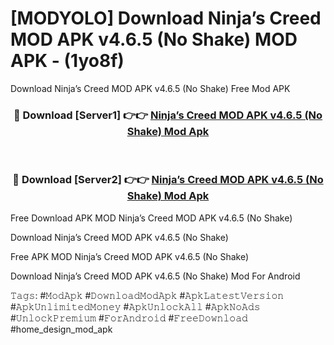# [MODYOLO] Download Ninja’s Creed MOD APK v4.6.5 (No Shake) MOD APK - (1yo8f)
Download Ninja’s Creed MOD APK v4.6.5 (No Shake) Free Mod APK

<div align="center">
<h3>🔴 Download [Server1] 👉👉 <a href="https://apk-comot.site?title=Ninja’s_Creed_MOD_APK_v4.6.5_(No_Shake)">Ninja’s Creed MOD APK v4.6.5 (No Shake) Mod Apk</a></h3><br>

<h3>🔴 Download [Server2] 👉👉 <a href="https://apk-comot.site?title=Ninja’s_Creed_MOD_APK_v4.6.5_(No_Shake)">Ninja’s Creed MOD APK v4.6.5 (No Shake) Mod Apk</a></h3>
</div>


Free Download APK MOD Ninja’s Creed MOD APK v4.6.5 (No Shake)

Download Ninja’s Creed MOD APK v4.6.5 (No Shake) 

Free APK MOD Ninja’s Creed MOD APK v4.6.5 (No Shake) 

Download Ninja’s Creed MOD APK v4.6.5 (No Shake) Mod For Android

𝚃𝚊𝚐𝚜: #𝙼𝚘𝚍𝙰𝚙𝚔 #𝙳𝚘𝚠𝚗𝚕𝚘𝚊𝚍𝙼𝚘𝚍𝙰𝚙𝚔 #𝙰𝚙𝚔𝙻𝚊𝚝𝚎𝚜𝚝𝚅𝚎𝚛𝚜𝚒𝚘𝚗 #𝙰𝚙𝚔𝚄𝚗𝚕𝚒𝚖𝚒𝚝𝚎𝚍𝙼𝚘𝚗𝚎𝚢 #𝙰𝚙𝚔𝚄𝚗𝚕𝚘𝚌𝚔𝙰𝚕𝚕 #𝙰𝚙𝚔𝙽𝚘𝙰𝚍𝚜 #𝚄𝚗𝚕𝚘𝚌𝚔𝙿𝚛𝚎𝚖𝚒𝚞𝚖 #𝙵𝚘𝚛𝙰𝚗𝚍𝚛𝚘𝚒𝚍 #𝙵𝚛𝚎𝚎𝙳𝚘𝚠𝚗𝚕𝚘𝚊𝚍 #home_design_mod_apk